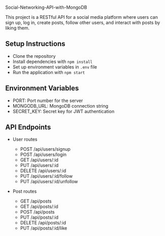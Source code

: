 Social-Networking-API-with-MongoDB

This project is a RESTful API for a social media platform where users can sign up, log in, create posts, follow other users, and interact with posts by liking them.

## Setup Instructions
- Clone the repository
- Install dependencies with `npm install`
- Set up environment variables in `.env` file
- Run the application with `npm start`

## Environment Variables
- PORT: Port number for the server
- MONGODB_URL: MongoDB connection string
- SECRET_KEY: Secret key for JWT authentication

## API Endpoints
- User routes
  - POST /api/users/signup
  - POST /api/users/login
  - GET /api/users/:id
  - PUT /api/users/:id
  - DELETE /api/users/:id
  - PUT /api/users/:id/follow
  - PUT /api/users/:id/unfollow

- Post routes
  - GET /api/posts
  - GET /api/posts/:id
  - POST /api/posts
  - PUT /api/posts/:id
  - DELETE /api/posts/:id
  - PUT /api/posts/:id/like
